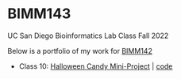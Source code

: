 # BIMM143
UC San Diego Bioinformatics Lab Class Fall 2022

Below is a portfolio of my work for [BIMM142](https://bioboot.github.io/bimm143_F22/)

- Class 10: [Halloween Candy Mini-Project](https://github.com/airamesh/BIMM143/tree/main/class10) | [code](https://github.com/airamesh/BIMM143/blob/main/class10/class10.md)

